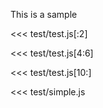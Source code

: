 This is a sample

<<< test/test.js[:2]

<<< test/test.js[4:6]

<<< test/test.js[10:]

<<< test/simple.js